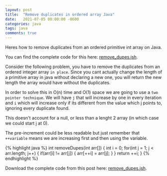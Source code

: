 ```yaml
---
layout: post
title:  "Remove duplicates in ordered array Java"
date:   2021-07-05 00:00:00 -0600
categories: java
tags: java
comments: true
---
```

Heres how to remove duplicates from an ordered primitive int array on Java.  

You can find the complete code for this here: [remove_dupes.jsh][remove_dupes.jsh].

Consider the following problem, you have to remove the duplicates from an ordered integer array `in place`.
Since you cant actually change the length of a primitive array in java without declaring a new one, you will return the new length the array would have without the duplicates.

In order to solve this in O(n) time and O(1) space we are going to use a `two pointer technique`.
We will have `j` that will increase by one in every iteration and `i` which will increase only if its different from the value which j points to, ignoring every duplicate found.

This doesn't account for a null, or less than a lenght 2 array (in which case we could start j at 0).

The pre-increment could be less readable but just remember that `++variable` means we are increasing first and then using the variable.

{% highlight java %}
int removeDupes(int arr[]) {
    int i = 0;
    for(int j = 1; j < arr.length; j++) {
        if(arr[i] != arr[j]) {
            arr[++i] = arr[j];
        }
    }
    return ++i;
}
{% endhighlight %}



Download the complete code from this post here: [remove_dupes.jsh][remove_dupes.jsh].



[remove_dupes.jsh]: https://github.com/jsedano/examples/blob/main/java-snippets/remove_dupes.jsh
